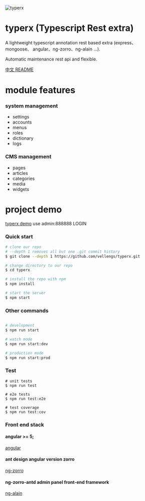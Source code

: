 ![typerx](https://i.imgur.com/TA79x5U.png)

# typerx (Typescript Rest extra)
A lightweight typescript annotation rest based extra (express、 mongoose、 angular、ng-zorro、ng-alain ...).

Automatic maintenance rest api and flexible.

[中文 README](README-zh_CN.md)


# module features

### system management
- settings 
- accounts  
- menus 
- roles
- dictionary
- logs

### CMS management
- pages
- articles
- categories
- media
- widgets 

# project demo 

  [typerx demo](http://typerx.top) 
  use admin:888888  LOGIN

### Quick start

```bash
# clone our repo
# --depth 1 removes all but one .git commit history
$ git clone --depth 1 https://github.com/vellengs/typerx.git

# change directory to our repo
$ cd typerx

# install the repo with npm
$ npm install

# start the server
$ npm start

```

### Other commands

```bash

# development
$ npm run start

# watch mode
$ npm run start:dev

# production mode
$ npm run start:prod

```

### Test

```
# unit tests
$ npm run test

# e2e tests
$ npm run test:e2e

# test coverage
$ npm run test:cov
```

### Front end stack

#### angular >= 5;

[angular](https://github.com/angular/angular)

#### ant design angular version zorro
[ng-zorro](https://github.com/NG-ZORRO/ng-zorro-antd)

#### ng-zorro-antd admin panel front-end framework
[ng-alain](https://github.com/cipchk/ng-alain)


